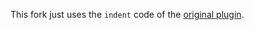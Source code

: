 This fork just uses the `indent` code of the [original plugin](https://github.com/pangloss/vim-javascript).

